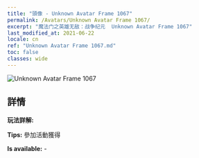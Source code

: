 ```yaml
---
title: "頭像 - Unknown Avatar Frame 1067"
permalink: /Avatars/Unknown Avatar Frame 1067/
excerpt: "魔法门之英雄无敌：战争纪元  Unknown Avatar Frame 1067"
last_modified_at: 2021-06-22
locale: cn
ref: "Unknown Avatar Frame 1067.md"
toc: false
classes: wide
---
```

 ![Unknown Avatar Frame 1067](/images/a/avatarFrame_67.png)

## 詳情

 **玩法詳解:**  

 **Tips:** 參加活動獲得 

 **Is available:**  - 

